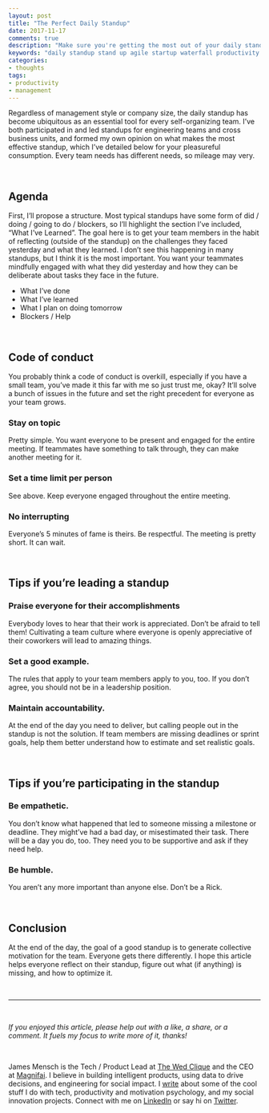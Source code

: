 ```yaml
---
layout: post
title: "The Perfect Daily Standup"
date: 2017-11-17
comments: true
description: "Make sure you're getting the most out of your daily standups with this handy dandy checklist"
keywords: "daily standup stand up agile startup waterfall productivity team management engineering"
categories:
- thoughts
tags:
- productivity
- management
---
```


Regardless of management style or company size, the daily standup has become ubiquitous as an essential tool for every self-organizing team. I’ve both participated in and led standups for engineering teams and cross business units, and formed my own opinion on what makes the most effective standup, which I’ve detailed below for your pleasureful consumption. Every team needs has different needs, so mileage may very.

<br/>

## Agenda
First, I’ll propose a structure. Most typical standups have some form of did / doing / going to do / blockers, so I’ll highlight the section I’ve included, “What I’ve Learned”. The goal here is to get your team members in the habit of reflecting (outside of the standup) on the challenges they faced yesterday and what they learned. I don’t see this happening in many standups, but I think it is the most important. You want your teammates mindfully engaged with what they did yesterday and how they can be deliberate about tasks they face in the future.

- What I’ve done
- What I’ve learned
- What I plan on doing tomorrow
- Blockers / Help

<br/>

## Code of conduct
You probably think a code of conduct is overkill, especially if you have a small team, you’ve made it this far with me so just trust me, okay? It’ll solve a bunch of issues in the future and set the right precedent for everyone as your team grows.

### Stay on topic
Pretty simple. You want everyone to be present and engaged for the entire meeting. If teammates have something to talk through, they can make another meeting for it.

### Set a time limit per person
See above. Keep everyone engaged throughout the entire meeting.

### No interrupting
Everyone’s 5 minutes of fame is theirs. Be respectful. The meeting is pretty short. It can wait.

<br/>

## Tips if you’re leading a standup

### Praise everyone for their accomplishments
Everybody loves to hear that their work is appreciated. Don’t be afraid to tell them! Cultivating a team culture where everyone is openly appreciative of their coworkers will lead to amazing things.

### Set a good example.
The rules that apply to your team members apply to you, too. If you don’t agree, you should not be in a leadership position.

### Maintain accountability.
At the end of the day you need to deliver, but calling people out in the standup is not the solution. If team members are missing deadlines or sprint goals, help them better understand how to estimate and set realistic goals.

<br/>

## Tips if you’re participating in the standup

### Be empathetic.
You don’t know what happened that led to someone missing a milestone or deadline. They might’ve had a bad day, or misestimated their task. There will be a day you do, too. They need you to be supportive and ask if they need help.

### Be humble.
You aren’t any more important than anyone else. Don’t be a Rick.

<br/>

## Conclusion

At the end of the day, the goal of a good standup is to generate collective motivation for the team. Everyone gets there differently. I hope this article helps everyone reflect on their standup, figure out what (if anything) is missing, and how to optimize it.

<br/>

---

<br/>

<i>If you enjoyed this article, please help out with a like, a share, or a comment. It fuels my focus to write more of it, thanks!</i>

<br/>

James Mensch is the Tech / Product Lead at <a href='https://www.thewedclique.com'>The Wed Clique</a> and the CEO at <a href='http://magnifai.io'>Magnifai</a>. I believe in building intelligent products, using data to drive decisions, and engineering for social impact. I <a href='https://medium.com/@james_mensch'>write</a> about some of the cool stuff I do with tech, productivity and motivation psychology, and my social innovation projects. Connect with me on <a href='https://www.linkedin.com/in/james-mensch/'>LinkedIn</a> or say hi on <a href='https://twitter.com/thebestmensch'>Twitter</a>.


